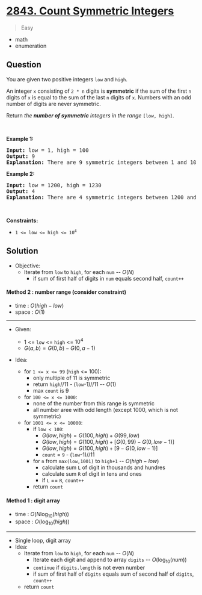 # [2843.   Count Symmetric Integers](https://leetcode.com/problems/count-symmetric-integers)


> Easy

- math
- enumeration



## Question


<p>You are given two positive integers <code>low</code> and <code>high</code>.</p>

<p>An integer <code>x</code> consisting of <code>2 * n</code> digits is <strong>symmetric</strong> if the sum of the first <code>n</code> digits of <code>x</code> is equal to the sum of the last <code>n</code> digits of <code>x</code>. Numbers with an odd number of digits are never symmetric.</p>

<p>Return <em>the <strong>number of symmetric</strong> integers in the range</em> <code>[low, high]</code>.</p>

<p>&nbsp;</p>
<p><strong class="example">Example 1:</strong></p>

<pre>
<strong>Input:</strong> low = 1, high = 100
<strong>Output:</strong> 9
<strong>Explanation:</strong> There are 9 symmetric integers between 1 and 100: 11, 22, 33, 44, 55, 66, 77, 88, and 99.
</pre>

<p><strong class="example">Example 2:</strong></p>

<pre>
<strong>Input:</strong> low = 1200, high = 1230
<strong>Output:</strong> 4
<strong>Explanation:</strong> There are 4 symmetric integers between 1200 and 1230: 1203, 1212, 1221, and 1230.
</pre>

<p>&nbsp;</p>
<p><strong>Constraints:</strong></p>

<ul>
	<li><code>1 &lt;= low &lt;= high &lt;= 10<sup>4</sup></code></li>
</ul>



## Solution

- Objective:
	- Iterate from `low` to `high`, for each `num` -- $O(N)$
		- if sum of first half of digits in `num` equals second half, `count++`

#### Method 2 : number range (consider constraint)

- time  : $O(high - low)$
- space : $O(1)$

---

- Given:
	- 1 <= `low` <= `high` <= $10^4$
	- $G(a,b) = G(0,b) - G(0, a-1)$

- Idea:
	- for `1 <= x <= 99` (`high` <= 100):
		- only multiple of 11 is symmetric
		- return `high`//11 - (`low`-1)//11 -- $O(1)$
		- max `count` is 9
	- for `100 <= x <= 1000`:
		- none of the number from this range is symmetric
		- all number aree with odd length (except 1000, which is not symmetric)
	- for `1001 <= x <= 10000`:
		- if `low < 100`:
			- $G(low, high) = G(100, high) + G(99, low)$
			- $G(low, high) = G(100, high) + [G(0, 99) - G(0, low-1)]$
			- $G(low, high) = G(100, high) + [9 - G(0, low-1)]$
			- `count` = `9` - (`low`-1)//11
		- for `n` from `max(low,1001)` to `high+1` -- $O(high - low)$
			- calculate sum `L` of digit in thousands and hundres
			- calculate sum `R` of digit in tens and ones
			- if `L` == `R`, `count++`
		- return `count`


#### Method 1 : digit array

- time  : $O(N \log_{10}(high))$
- space : $O(\log_{10}(high))$

---

- Single loop, digit array
- Idea:
	- Iterate from `low` to `high`, for each `num` -- $O(N)$
		- Iterate each digit and append to array `digits` -- $O(\log_{10} (num))$
		- `continue` if `digits.length` is not even number
		- if sum of first half of `digits` equals sum of second half of `digits`, `count++`
	- return `count`